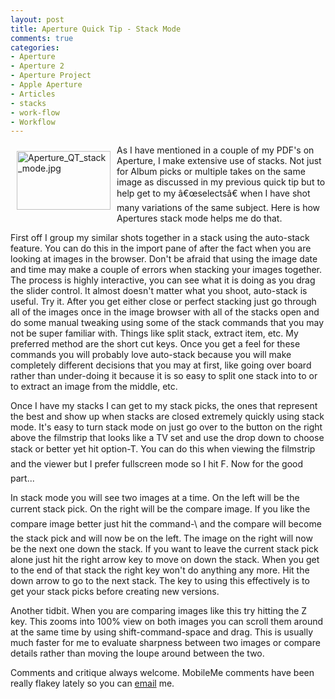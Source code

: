 ```yaml
---
layout: post
title: Aperture Quick Tip - Stack Mode
comments: true
categories:
- Aperture
- Aperture 2
- Aperture Project
- Apple Aperture
- Articles
- stacks
- work-flow
- Workflow
---
```

<a href="/wp-content/uploads/FromIweb/Aperture_QT_stack_mode.jpg"><img title="Aperture_QT_stack_mode.jpg" src="/wp-content/uploads/FromIweb/.thumbs/.Aperture_QT_stack_mode.jpg" border="0" alt="Aperture_QT_stack_mode.jpg" hspace="10" vspace="10" width="150" height="94" align="left" /></a>As I have mentioned in a couple of my PDF's on Aperture, I make extensive use of stacks. Not just for Album picks or multiple takes on the same image as discussed in my previous quick tip but to help get to my â€œselectsâ€ when I have shot many variations of  the same subject. Here is how Apertures stack mode helps me do that.
<!--more-->
First off I group my similar shots together in a stack using the auto-stack feature. You can do this in the import pane of after the fact when you are looking at images in the browser. Don't be afraid that using the image date and time may make a couple of errors when stacking your images together. The process is highly interactive, you can see what it is doing as you drag the slider control. It almost doesn't matter what you shoot, auto-stack is useful. Try it. After you get either close or perfect stacking just go through all of the images once in the image browser with all of the stacks open and do some manual tweaking using some of the stack commands that you may not be super familiar with. Things like split stack, extract item, etc. My preferred method are the short cut keys. Once you get a feel for these commands you will probably love auto-stack because you will make completely different decisions that you may at first, like going over board rather than under-doing it because it is so easy to split one stack into to or to extract an image from the middle, etc.

Once I have my stacks I can get to my stack picks, the ones that represent the best and show up when stacks are closed extremely quickly using stack mode. It's easy to turn stack mode on just go over to the button on the right above the filmstrip that looks like a TV set and use the drop down to choose stack or better yet hit option-T. You can do this when viewing the filmstrip and the viewer but I prefer fullscreen mode so I hit F. Now for the good part...

In stack mode you will see two images at a time. On the left will be the current stack pick. On the right will be the compare image. If you like the compare image better just hit the command-\ and the compare will become the stack pick and will now be on the left. The image on the right will now be the next one down the stack. If you want to leave the current stack pick alone just hit the right arrow key to move on down the stack. When you get to the end of that stack the right key won't do anything any more. Hit the down arrow to go to the next stack. The key to using this effectively is to get your stack picks before creating new versions.

Another tidbit. When you are comparing images like this try hitting the Z key. This zooms into 100% view on both images you can scroll them around at the same time by using shift-command-space and drag. This is usually much faster for me to evaluate sharpness between two images or compare details rather than moving the loupe around between the two.

Comments and critique always welcome. MobileMe comments have been really flakey lately so you can <a href="mailto:rwboyer@mac.com">email</a> me.